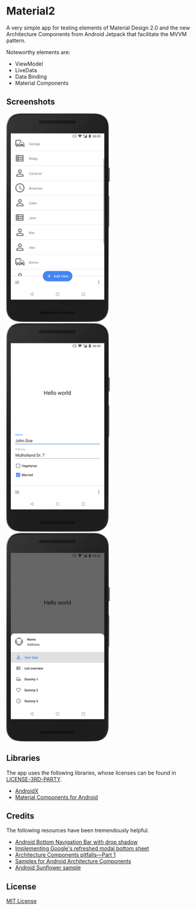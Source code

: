 # Material2
A very simple app for testing elements of Material Design 2.0 and the new Architecture Components from Android Jetpack that facilitate the MVVM pattern.

Noteworthy elements are:
* ViewModel
* LiveData
* Data Binding
* Material Components

## Screenshots
![Fragment with RecyclerView and extended FAB](screenshots/item_fragment.png "Fragment with RecyclerView and extended FAB")
![Fragment with ConstraintLayout](screenshots/user_fragment.png "Fragment with ConstraintLayout")
![Bottom Navigation Drawer](screenshots/drawer.png "Bottom Navigation Drawer")

## Libraries
The app uses the following libraries, whose licenses can be found in [LICENSE-3RD-PARTY](LICENSE-3RD-PARTY).
* [AndroidX](https://android.googlesource.com/platform/frameworks/support/+/androidx-master-dev)
* [Material Components for Android](https://github.com/material-components/material-components-android)

## Credits
The following resources have been tremendously helpful.
* [Android Bottom Navigation Bar with drop shadow](https://stackoverflow.com/a/41651284)
* [Implementing Google's refreshed modal bottom sheet](https://medium.com/halcyon-mobile/implementing-googles-refreshed-modal-bottom-sheet-4e76cb5de65b)
* [Architecture Components pitfalls—Part 1](https://medium.com/@BladeCoder/architecture-components-pitfalls-part-1-9300dd969808)
* [Samples for Android Architecture Components](https://github.com/googlesamples/android-architecture-components)
* [Android Sunflower sample](https://github.com/googlesamples/android-sunflower)

## License
[MIT License](LICENSE)
